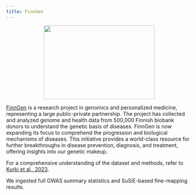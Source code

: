 ```yaml
---
title: FinnGen
---
```


<p align="center">
  <img width="300" height="200" src="../../../../assets/imgs/finngen.svg">
</p>
<style>
  .md-typeset h1,
  .md-content__button {
    display: none;
  }
</style>

[FinnGen](https://www.finngen.fi/en) is a research project in genomics and personalized medicine, representing a large public-private partnership. The project has collected and analyzed genome and health data from 500,000 Finnish biobank donors to understand the genetic basis of diseases. FinnGen is now expanding its focus to comprehend the progression and biological mechanisms of diseases. This initiative provides a world-class resource for further breakthroughs in disease prevention, diagnosis, and treatment, offering insights into our genetic makeup.

For a comprehensive understanding of the dataset and methods, refer to [Kurki et al., 2023](https://www.nature.com/articles/s41586-022-05473-8).

We ingested full GWAS summary statistics and SuSiE-based fine-mapping results.
